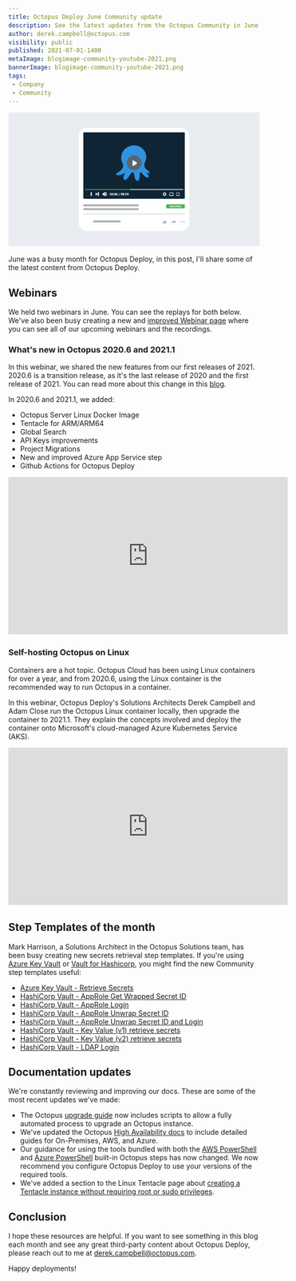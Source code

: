 ```yaml
---
title: Octopus Deploy June Community update
description: See the latest updates from the Octopus Community in June 2021
author: derek.campbell@octopus.com
visibility: public
published: 2021-07-01-1400
metaImage: blogimage-community-youtube-2021.png
bannerImage: blogimage-community-youtube-2021.png
tags:
 - Company
 - Community
---
```


![Community Image](blogimage-community-youtube-2021.png)

June was a busy month for Octopus Deploy, in this post, I'll share some of the latest content from Octopus Deploy. 

## Webinars

We held two webinars in June. You can see the replays for both below. We've also been busy creating a new and [improved Webinar page](https://octopus.com/events) where you can see all of our upcoming webinars and the recordings. 

### What's new in Octopus 2020.6 and 2021.1

In this webinar, we shared the new features from our first releases of 2021. 2020.6 is a transition release, as it's the last release of 2020 and the first release of 2021. You can read more about this change in this [blog](https://octopus.com/blog/octopus-release-2021-q1).

In 2020.6 and 2021.1, we added:

- Octopus Server Linux Docker Image
- Tentacle for ARM/ARM64
- Global Search
- API Keys improvements
- Project Migrations
- New and improved Azure App Service step
- Github Actions for Octopus Deploy

<iframe width="560" height="315" src="https://www.youtube.com/embed/NRwFdpvNYyA" frameborder="0" allowfullscreen></iframe>

### Self-hosting Octopus on Linux

Containers are a hot topic. Octopus Cloud has been using Linux containers for over a year, and from 2020.6, using the Linux container is the recommended way to run Octopus in a container.

In this webinar, Octopus Deploy's Solutions Architects Derek Campbell and Adam Close run the Octopus Linux container locally, then upgrade the container to 2021.1. They explain the concepts involved and deploy the container onto Microsoft's cloud-managed Azure Kubernetes Service (AKS).

<iframe width="560" height="315" src="https://www.youtube.com/embed/UhR2QppsJ08" frameborder="0" allowfullscreen></iframe>

<!--
## Blogs

In this section, we'll cover our favorite blogs of the last month.

### Octopus 2021 Q2

In this [blog](https://octopus.com/blog/octopus-release-2021-q2), we announce the latest release of Octopus Deploy. We provide updates on the LTS version of Octopus and contains the Octopus Release Tour. You can also check out the webinar, which shows the latest features off.

### Using Hashicorp Vault with Octopus Deploy

If you are using Vault by Hashicorp, then this comprehensive [blog](https://octopus.com/blog/using-hashicorp-vault-with-octopus-deploy) by Mark Harrison is worth a read. In this blog, Mark goes through how to use the steps to retrieve secrets.
-->
## Step Templates of the month

Mark Harrison, a Solutions Architect in the Octopus Solutions team, has been busy creating new secrets retrieval step templates. If you're using [Azure Key Vault](https://azure.microsoft.com/en-au/services/key-vault/) or [Vault for Hashicorp](https://www.vaultproject.io/), you might find the new Community step templates useful:

- [Azure Key Vault - Retrieve Secrets](https://library.octopus.com/step-templates/6f59f8aa-b2db-4f7a-b02d-a72c13d386f0/actiontemplate-azure-key-vault-retrieve-secrets)
- [HashiCorp Vault - AppRole Get Wrapped Secret ID](https://library.octopus.com/step-templates/76827264-af27-46d0-913a-e093a4f0db48/actiontemplate-hashicorp-vault-approle-get-wrapped-secret-id)
- [HashiCorp Vault - AppRole Login](https://library.octopus.com/step-templates/e04a9cec-f04a-4da2-849b-1aed0fd408f0/actiontemplate-hashicorp-vault-approle-login)
- [HashiCorp Vault - AppRole Unwrap Secret ID](https://library.octopus.com/step-templates/c1f56030-0bcd-458d-bc70-b4f43ec0d30f/actiontemplate-hashicorp-vault-approle-unwrap-secret-id)
- [HashiCorp Vault - AppRole Unwrap Secret ID and Login](https://library.octopus.com/step-templates/aa113393-e615-40ed-9c5a-f95f471d728f/actiontemplate-hashicorp-vault-approle-unwrap-secret-id-and-login)
- [HashiCorp Vault - Key Value (v1) retrieve secrets](https://library.octopus.com/step-templates/9aab9522-25e0-4539-841c-8b726e6b1520/actiontemplate-hashicorp-vault-key-value-(v1)-retrieve-secrets)
- [HashiCorp Vault - Key Value (v2) retrieve secrets](https://library.octopus.com/step-templates/337f1b67-cdb0-4f33-9e08-6bf804f672d2/actiontemplate-hashicorp-vault-key-value-(v2)-retrieve-secrets)
- [HashiCorp Vault - LDAP Login](https://library.octopus.com/step-templates/de807003-3b05-4649-9af3-11a2c7722b3f/actiontemplate-hashicorp-vault-ldap-login)

## Documentation updates

We're constantly reviewing and improving our docs. These are some of the most recent updates we've made:

- The Octopus [upgrade guide](https://octopus.com/docs/administration/upgrading/guide/automate-upgrades) now includes scripts to allow a fully automated process to upgrade an Octopus instance.
- We've updated the Octopus [High Availability docs](https://octopus.com/docs/administration/high-availability) to include detailed guides for On-Premises, AWS, and Azure.
- Our guidance for using the tools bundled with both the [AWS PowerShell](https://octopus.com/docs/deployments/custom-scripts/aws-cli-scripts) and [Azure PowerShell](https://octopus.com/docs/deployments/azure/running-azure-powershell) built-in Octopus steps has now changed. We now recommend you configure Octopus Deploy to use your versions of the required tools.
- We've added a section to the Linux Tentacle page about [creating a Tentacle instance without requiring root or sudo privileges](https://octopus.com/docs/infrastructure/deployment-targets/linux/tentacle#rootless-instance-creation).
<!--
- There are four new variable filters coming in **2021.2**; [Match](https://octopus.com/docs/projects/variables/variable-filters#match), [StartsWith, EndsWith and Contains](https://octopus.com/docs/projects/variables/variable-filters#startswith-endswith-and-contains).
-->

## Conclusion

I hope these resources are helpful. If you want to see something in this blog each month and see any great third-party content about Octopus Deploy, please reach out to me at <derek.campbell@octopus.com>.

Happy deployments!
